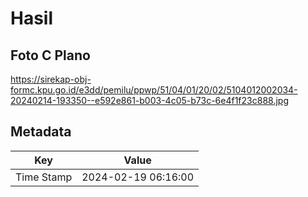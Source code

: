 # Hasil

## Foto C Plano

https://sirekap-obj-formc.kpu.go.id/e3dd/pemilu/ppwp/51/04/01/20/02/5104012002034-20240214-193350--e592e861-b003-4c05-b73c-6e4f1f23c888.jpg


## Metadata

| Key        | Value               |
| ---------- | ------------------- |
| Time Stamp | 2024-02-19 06:16:00 |



